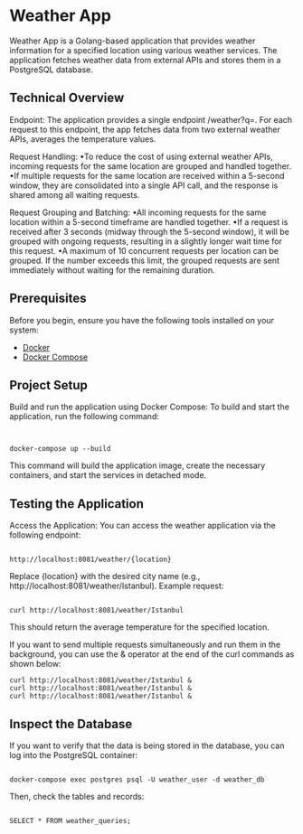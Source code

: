 # Weather App

Weather App is a Golang-based application that provides weather information for a specified location using various weather services. The application fetches weather data from external APIs and stores them in a PostgreSQL database.

## Technical Overview

Endpoint: The application provides a single endpoint /weather?q=<location>. For each request to this endpoint, the app fetches data from two external weather APIs, averages the temperature values.

Request Handling:
	•To reduce the cost of using external weather APIs, incoming requests for the same location are grouped and handled together.
	•If multiple requests for the same location are received within a 5-second window, they are consolidated into a single API call, and the response is shared among all waiting requests.

Request Grouping and Batching:
	•All incoming requests for the same location within a 5-second timeframe are handled together.
	•If a request is received after 3 seconds (midway through the 5-second window), it will be grouped with ongoing requests, resulting in a slightly longer wait time for this request.
	•A maximum of 10 concurrent requests per location can be grouped. If the number exceeds this limit, the grouped requests are sent immediately without waiting for the remaining duration.


## Prerequisites

Before you begin, ensure you have the following tools installed on your system:

- [Docker](https://www.docker.com/products/docker-desktop)
- [Docker Compose](https://docs.docker.com/compose/install/)

## Project Setup
Build and run the application using Docker Compose:
To build and start the application, run the following command:

```


docker-compose up --build

```

This command will build the application image, create the necessary containers, and start the services in detached mode.

## Testing the Application

Access the Application:
You can access the weather application via the following endpoint:

```

http://localhost:8081/weather/{location}

```

Replace {location} with the desired city name (e.g., http://localhost:8081/weather/Istanbul).
Example request:

```

curl http://localhost:8081/weather/Istanbul

```

This should return the average temperature for the specified location.

If you want to send multiple requests simultaneously and run them in the background, you can use the & operator at the end of the curl commands as shown below:

```
curl http://localhost:8081/weather/Istanbul &
curl http://localhost:8081/weather/Istanbul &
curl http://localhost:8081/weather/Istanbul &

```


## Inspect the Database
If you want to verify that the data is being stored in the database, you can log into the PostgreSQL container:

```

docker-compose exec postgres psql -U weather_user -d weather_db

```

Then, check the tables and records:

```

SELECT * FROM weather_queries;

```
